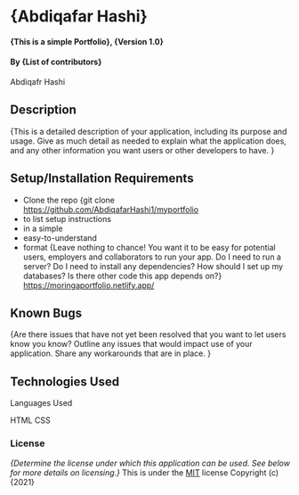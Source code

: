 # {Abdiqafar Hashi}
#### {This is a simple Portfolio}, {Version 1.0}
#### By **{List of contributors}**
Abdiqafr Hashi
## Description
{This is a detailed description of your application, including its purpose and usage.  Give as much detail as needed to explain what the application does, and any other information you want users or other developers to have. }
## Setup/Installation Requirements
* Clone the repo {git clone https://github.com/AbdiqafarHashi1/myportfolio
* to list setup instructions
* in a simple
* easy-to-understand
* format
{Leave nothing to chance! You want it to be easy for potential users, employers and collaborators to run your app. Do I need to run a server? Do I need to install any dependencies? How should I set up my databases? Is there other code this app depends on?}
https://moringaportfolio.netlify.app/
## Known Bugs
{Are there issues that have not yet been resolved that you want to let users know you know? Outline any issues that would impact use of your application. Share any workarounds that are in place. }
## Technologies Used
Languages Used 

HTML 
CSS
### License
*{Determine the license under which this application can be used.  See below for more details on licensing.}*
This is under the [MIT](LICENSE) license
Copyright (c) {2021} 